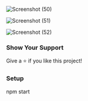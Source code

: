 ![Screenshot (50)](https://github.com/MOHAMMADSHEHBAZ/Speech-Recognition-App/assets/121683891/b85b7209-509d-4130-82dd-778df2a6f115)

![Screenshot (51)](https://github.com/MOHAMMADSHEHBAZ/Speech-Recognition-App/assets/121683891/e44e57af-07f7-4b62-a3e9-4114f2605f11)

![Screenshot (52)](https://github.com/MOHAMMADSHEHBAZ/Speech-Recognition-App/assets/121683891/48f05532-2ff8-4fd5-9658-5df99d7cdccb)


### Show Your Support
Give a ⭐ if you like this project!

### Setup
npm start
